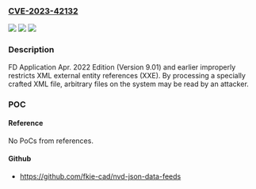 ### [CVE-2023-42132](https://cve.mitre.org/cgi-bin/cvename.cgi?name=CVE-2023-42132)
![](https://img.shields.io/static/v1?label=Product&message=FD%20Application&color=blue)
![](https://img.shields.io/static/v1?label=Version&message=%3D%20Apr.%202022%20Edition%20(Version%209.01)%20and%20earlier%20&color=brighgreen)
![](https://img.shields.io/static/v1?label=Vulnerability&message=XML%20external%20entities%20(XXE)&color=brighgreen)

### Description

FD Application Apr. 2022 Edition (Version 9.01) and earlier improperly restricts XML external entity references (XXE). By processing a specially crafted XML file, arbitrary files on the system may be read by an attacker.

### POC

#### Reference
No PoCs from references.

#### Github
- https://github.com/fkie-cad/nvd-json-data-feeds

